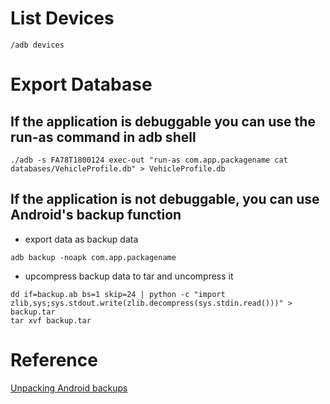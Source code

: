 # List Devices
```
/adb devices
```

# Export Database

## If the application is debuggable you can use the run-as command in adb shell
```
./adb -s FA78T1800124 exec-out "run-as com.app.packagename cat databases/VehicleProfile.db" > VehicleProfile.db
```
## If the application is not debuggable, you can use Android's backup function

- export data as backup data
```
adb backup -noapk com.app.packagename
```
- upcompress backup data to tar and uncompress it
```
dd if=backup.ab bs=1 skip=24 | python -c "import zlib,sys;sys.stdout.write(zlib.decompress(sys.stdin.read()))" > backup.tar
tar xvf backup.tar 
```

# Reference
[Unpacking Android backups](https://nelenkov.blogspot.tw/2012/06/unpacking-android-backups.html)